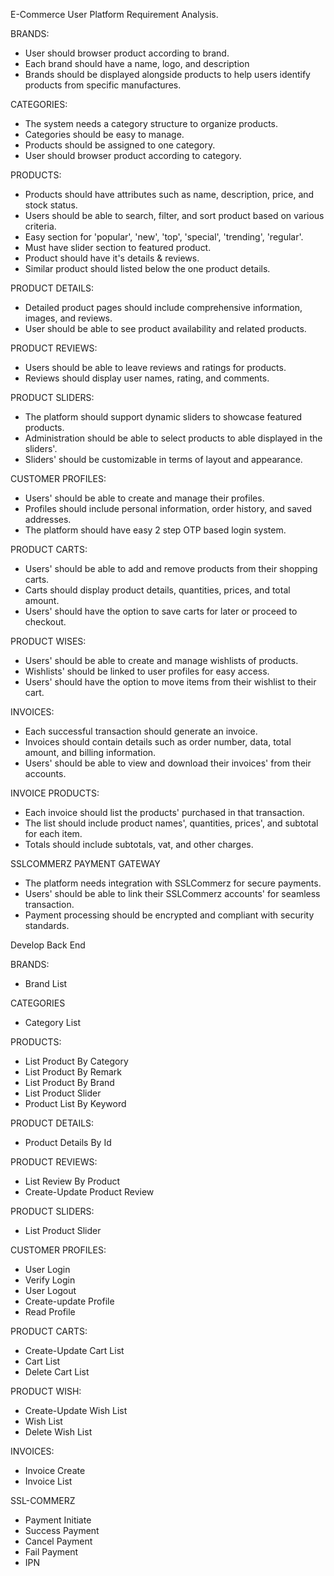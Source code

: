 E-Commerce User Platform Requirement Analysis.

BRANDS:

-   User should browser product according to brand.
-   Each brand should have a name, logo, and description
-   Brands should be displayed alongside products to help users identify products from specific manufactures.

CATEGORIES:

-   The system needs a category structure to organize products.
-   Categories should be easy to manage.
-   Products should be assigned to one category.
-   User should browser product according to category.

PRODUCTS:

-   Products should have attributes such as name, description, price, and stock status.
-   Users should be able to search, filter, and sort product based on various criteria.
-   Easy section for 'popular', 'new', 'top', 'special', 'trending', 'regular'.
-   Must have slider section to featured product.
-   Product should have it's details & reviews.
-   Similar product should listed below the one product details.

PRODUCT DETAILS:

-   Detailed product pages should include comprehensive information, images, and reviews.
-   User should be able to see product availability and related products.

PRODUCT REVIEWS:

-   Users should be able to leave reviews and ratings for products.
-   Reviews should display user names, rating, and comments.

PRODUCT SLIDERS:

-   The platform should support dynamic sliders to showcase featured products.
-   Administration should be able to select products to able displayed in the sliders'.
-   Sliders' should be customizable in terms of layout and appearance.

CUSTOMER PROFILES:

-   Users' should be able to create and manage their profiles.
-   Profiles should include personal information, order history, and saved addresses.
-   The platform should have easy 2 step OTP based login system.

PRODUCT CARTS:

-   Users' should be able to add and remove products from their shopping carts.
-   Carts should display product details, quantities, prices, and total amount.
-   Users' should have the option to save carts for later or proceed to checkout.

PRODUCT WISES:

-   Users' should be able to create and manage wishlists of products.
-   Wishlists' should be linked to user profiles for easy access.
-   Users' should have the option to move items from their wishlist to their cart.

INVOICES:

-   Each successful transaction should generate an invoice.
-   Invoices should contain details such as order number, data, total amount, and billing information.
-   Users' should be able to view and download their invoices' from their accounts.

INVOICE PRODUCTS:

-   Each invoice should list the products' purchased in that transaction.
-   The list should include product names', quantities, prices', and subtotal for each item.
-   Totals should include subtotals, vat, and other charges.

SSLCOMMERZ PAYMENT GATEWAY

-   The platform needs integration with SSLCommerz for secure payments.
-   Users' should be able to link their SSLCommerz accounts' for seamless transaction.
-   Payment processing should be encrypted and compliant with security standards.

Develop Back End

BRANDS:

-   Brand List

CATEGORIES

-   Category List

PRODUCTS:

-   List Product By Category
-   List Product By Remark
-   List Product By Brand
-   List Product Slider
-   Product List By Keyword

PRODUCT DETAILS:

-   Product Details By Id

PRODUCT REVIEWS:

-   List Review By Product
-   Create-Update Product Review

PRODUCT SLIDERS:

-   List Product Slider

CUSTOMER PROFILES:

-   User Login
-   Verify Login
-   User Logout
-   Create-update Profile
-   Read Profile

PRODUCT CARTS:

-   Create-Update Cart List
-   Cart List
-   Delete Cart List

PRODUCT WISH:

-   Create-Update Wish List
-   Wish List
-   Delete Wish List

INVOICES:

-   Invoice Create
-   Invoice List

SSL-COMMERZ

-   Payment Initiate
-   Success Payment
-   Cancel Payment
-   Fail Payment
-   IPN
